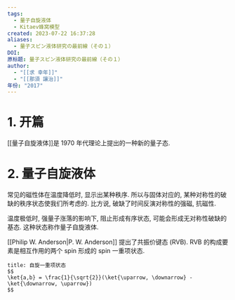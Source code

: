 ```yaml
---
tags:
  - 量子自旋液体
  - Kitaev蜂窝模型
created: 2023-07-22 16:37:28
aliases:
  - 量子スピン液体研究の最前線（その１）
DOI: 
原标题: 量子スピン液体研究の最前線（その１）
author:
  - "[[求 幸年]]"
  - "[[那須 讓治]]"
年份: "2017"
---
```



# 1. 开篇

[[量子自旋液体]]是 1970 年代理论上提出的一种新的量子态.

# 2. 量子自旋液体

常见的磁性体在温度降低时, 显示出某种秩序. 所以与固体对应的, 某种对称性的破缺的秩序状态使我们所考虑的. 比方说, 破缺了时间反演对称性的强磁, 抗磁性.

温度极低时, 强量子涨落的影响下, 阻止形成有序状态, 可能会形成无对称性破缺的基态. 这种状态称作量子自旋液体.

[[Philip W. Anderson|P. W. Anderson]] 提出了共振价键态 (RVB). RVB 的构成要素是相互作用的两个 spin 形成的 spin 一重项状态.

```ad-note
title: 自旋一重项状态
$$
\ket{a,b} = \frac{1}{\sqrt{2}}(\ket{\uparrow, \downarrow} - \ket{\downarrow, \uparrow})
$$
```


